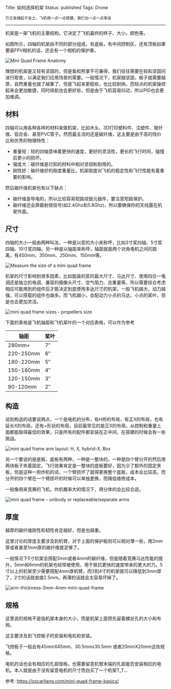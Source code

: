 Title: 如何选择机架
Status: published
Tags: Drone

    万丈高楼起于垒土，飞机得一点一点搭建，我们也一点一点来说

------

机架是一架飞机的主要结构，它决定了飞机最终的样子，大小，颜色等。

如图所示，四轴的机架由不同的部分组成，有底板，有中间控制区，还有顶板如果要装FPV相机的话，还会有一个相机的保护罩。

![Mini Quad Frame Anatomy]({filename}images/2018/11/2018-11-28_mini-quad-frame-anatomy-name-part-diagram-1024x741.jpg)

理想的机架是又轻有坚固的，但是鱼和熊掌不可兼得，我们往往需要在轻和坚固间进行取舍，以满足我们应用场景的需要。一般情况下，机架越坚固，板子就需要越厚，自然重量也就了越重了，但是飞起来更稳些，也比较耐摔。而轻点的机架操控起来会更加敏捷，同时续航也会更好些，但是由于飞机容易抖动，所以PID也会更加难调。



## 材料

四轴可以用各种各样的材料来做机架，比如木头、3D打印塑料件、注塑件、玻纤维、铝合金、甚至PVC管子。然而最主流的还是碳纤维，这主要是由于高的性价比和优秀的物理特性：

- 重量轻：轻的四轴意味着更快的速度，更好的灵活性，更长的飞行时间，碰撞后更小的损坏。
- 强度大：碳纤维是已知的材料中相对坚韧和耐用的。
- 刚性好：碳纤维好的刚度重量比，机架刚度对飞机的稳定性和飞行性能有着重要的影响。

然后碳纤维机架也有以下缺点：

- 碳纤维是导电的，所以比较容易短路烧毁元器件，要注意短路保护。
- 碳纤维还会屏蔽射频信号(如2.4Ghz和5.8Ghz)，所以要确保你的天线露在机架外面。



## 尺寸

四轴的大小一般由两种叫法，一种是以浆的大小来称呼，比如3寸浆四轴、5寸浆四轴、10寸浆四轴，另一种是以轴距来称呼，轴距就是两个对角电机之间的距离，有450mm、350mm、250mm、150mm等。

![Measure the size of a mini quad frame]({filename}images/2018/11/2018-11-28_mini-quad-frame-diagonal-motor-to-motor-distance-wheelbase-measurement-1024x864.jpg)

机架的尺寸影响到很多因素，比如能装的浆的最大尺寸、马达尺寸、使用四合一电调还是独立的电调、兼容的摄像头尺寸、空气阻力、总重量等。所以需要综合考虑相应可能用到的组件后才能决定到底使用多达尺寸的机架。一般飞机越大，动力越强，可以搭载的组件也越多。而飞机越小，会配动力小点的马达，小点的桨叶，但是也会更加灵活。

![mini quad frame sizes - propellers size]({filename}images/2018/11/2018-11-28_size-6-5-4-3-inch-mini-quad-frame.jpg)

下面的表格是飞机轴距和飞机桨叶的一个对应表格，可以作为参考

| 轴距      | 桨叶 |
| --------- | ---- |
| 280mm+    | 7″   |
| 220-250mm | 6″   |
| 180-220mm | 5″   |
| 150-180mm | 4″   |
| 120-150mm | 3″   |
| 90-120mm  | 2″   |



## 构造

说到构造的话要说两点，一个是电机的分布，有H桥的布局，有正X的布局，也有延长X的布局，还有+形状的布局，目前最常见的是正X的布局，从控制和重量上面都能取得最佳的效果，只是所有的配件都安装在正中间，在搭建的时候会有一些挑战。

![mini quad frame arm layout: H, X, hybrid-X, Box]({filename}images/2018/11/2018-11-28_types-style-h-x-hybrid-X-box-mini-quad-frame.jpg)

另一个要说的是底板，底板有两种，一种是一整块的，一种是四个臂分开的然后用两块板子夹着固定。飞行效果肯定是一整块的底板要好，因为少了额外的固定夹板，但是这种一担炸机的话，一个臂损坏了就得更换整个底板，成本会比较高，而分开的四个臂在一个臂损坏的时候可以单独更换，而降低维修成本。

一般像用来竞赛的飞机，炸机概率大的情况下，用分体的会比较合适。

![mini quad frame - unibody or replaceable/separate arms]({filename}images/2018/11/2018-11-28_unibody-separate-arms-mini-quad-frame.jpg)



## 厚度

越厚的碳纤维刚性和韧性肯定越好，但是也越重。

这里讨论的厚度主要涉及到机臂，对于上面的保护板则可以相对薄一些，用2mm厚或者甚至1mm厚的碳纤维就足够了。

一般情况下5寸机架会搭配3mm或者4mm的碳纤维，但是随着竞赛马达性能的提升，5mm和6mm的机架也经常被使用，用于抵抗更快的速度带来的更大的力。5寸以上的机架至少需要搭配4mm厚机臂，而3到4寸的机架就可以降低到3mm厚了，2寸的话就直接2.5mm。再薄的话就会太容易坏掉了。

![arm-thickness-3mm-4mm-mini-quad-frame]({filename}images/2018/11/2018-11-28_arm-thickness-3mm-4mm-mini-quad-frame.jpg)



## 规格

这里说的规格不是指机架本身的大小，而是机架上面预先留着螺丝孔的大小和布局。

这主要涉及到飞控板子的安装和电机和安装。

飞控板子一般会有45mmX45mm、30.5mmx30.5mm 或者20mmX20mm这些规格。

电机的话也会有相应的孔距规格，也需要留意机臂末端的孔距能否安装相应的电机。本人就是由于没有留意电机的尺寸而白买了一个机架T_T...



参考: https://oscarliang.com/mini-quad-frame-basics/

